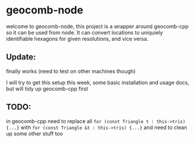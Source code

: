 # geocomb-node

welcome to geocomb-node, this project is a wrapper around geocomb-cpp so it can be used from node. It can convert locations to uniquiely identifiable hexagons for given resolutions, and vice versa.

## Update:
finally works (need to test on other machines though)

I will try to get this setup this week, some basic installation and usage docs, but will tidy up geocomb-cpp first




## TODO: 
in geocomb-cpp need to replace all
```for (const Triangle t : this->tris) {...}```
with 
```for (const Triangle &t : this->tris) {...}```
and need to clean up some other stuff too